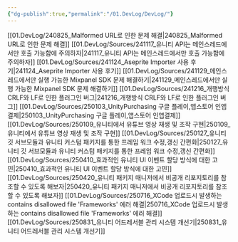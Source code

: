 ```yaml
---
{"dg-publish":true,"permalink":"/01.DevLog/DevLog/"}
---
```


[[01.DevLog/240825_Malformed URL로 인한 문제 해결\|240825_Malformed URL로 인한 문제 해결]]
[[01.DevLog/Sources/241117_유니티 API는 메인스레드에서만 호출 가능함에 주의하자\|241117_유니티 API는 메인스레드에서만 호출 가능함에 주의하자]]
[[01.DevLog/Sources/241124_Aseprite Importer 사용 후기\|241124_Aseprite Importer 사용 후기]]
[[01.DevLog/Sources/241129_메인스레드에서만 실행 가능한 Mixpanel SDK 문제 해결하기\|241129_메인스레드에서만 실행 가능한 Mixpanel SDK 문제 해결하기]]
[[01.DevLog/Sources/241216_개행방식 CRLF와 LF로 인한 플러그인 버그\|241216_개행방식 CRLF와 LF로 인한 플러그인 버그]]
[[01.DevLog/Sources/250103_UnityPurchasing 구글 플레이,앱스토어 인앱결제\|250103_UnityPurchasing 구글 플레이,앱스토어 인앱결제]]
[[01.DevLog/Sources/250109_유니티에서 유튜브 영상 재생 및 조작 구현\|250109_유니티에서 유튜브 영상 재생 및 조작 구현]]
[[01.DevLog/Sources/250127_유니티 깃 서브모듈과 유니티 커스텀 패키지를 통한 프레임 워크 수정,갱신 간편화\|250127_유니티 깃 서브모듈과 유니티 커스텀 패키지를 통한 프레임 워크 수정,갱신 간편화]]
[[01.DevLog/Sources/250410_효과적인 유니티 UI 이벤트 할당 방식에 대한 고민\|250410_효과적인 유니티 UI 이벤트 할당 방식에 대한 고민]]
[[01.DevLog/Sources/250420_유니티 패키지 매니저에서 비공개 리포지토리를 참조할 수 있도록 해보자\|250420_유니티 패키지 매니저에서 비공개 리포지토리를 참조할 수 있도록 해보자]]
[[01.DevLog/Sources/250716_XCode 업로드시 발생하는 contains disallowed file 'Frameworks' 에러 해결\|250716_XCode 업로드시 발생하는 contains disallowed file 'Frameworks' 에러 해결]]
[[01.DevLog/Sources/250831_유니티 어드레서블 관리 시스템 개선기\|250831_유니티 어드레서블 관리 시스템 개선기]]

